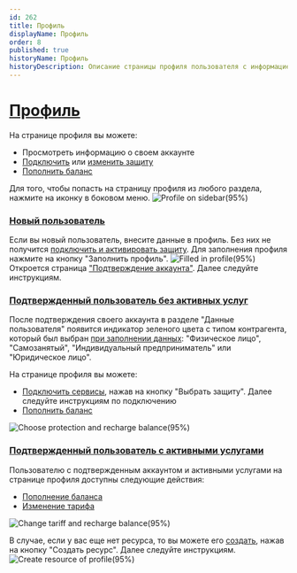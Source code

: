 ```yaml
---
id: 262
title: Профиль
displayName: Профиль
order: 8
published: true
historyName: Профиль
historyDescription: Описание страницы профиля пользователя с информацией об аккаунте
---
```


# [Профиль](profile)

На странице профиля вы можете:
- Просмотреть информацию о своем аккаунте
- [Подключить]([208]) или [изменить защиту]([258])
- [Пополнить баланс]([263])

Для того, чтобы попасть на страницу профиля из любого раздела, нажмите на иконку в боковом меню.
![Profile on sidebar(95%)](https://img.solarspace.pro/docs/profile-on-sidebar.jpg "Иконка профиля в боковом меню")  

### [Новый пользователь](new-user)

Если вы новый пользователь, внесите данные в профиль. Без них не получится [подключить и активировать защиту]([208]).
Для заполнения профиля нажмите на кнопку "Заполнить профиль".
![Filled in profile(95%)](https://img.solarspace.pro/docs/filled-in-profile.jpg "Заполнение профиля")
Откроется страница ["Подтверждение аккаунта"]([243]). Далее следуйте инструкциям.

### [Подтвержденный пользователь без активных услуг](verified-user-without-active-services)

После подтверждения своего аккаунта в разделе "Данные пользователя" появится индикатор зеленого цвета с типом контрагента, который был выбран [при заполнении данных]([243]): "Физическое лицо", "Самозанятый", "Индивидуальный предприниматель" или "Юридическое лицо".

На странице профиля вы можете:
- [Подключить сервисы]([208]), нажав на кнопку "Выбрать защиту". Далее следуйте инструкциям по подключению
- [Пополнить баланс]([263])

![Choose protection and recharge balance(95%)](https://img.solarspace.pro/docs/choose-protection-and-recharge-balance.jpg "Выбор защиты и пополнение баланса") 

### [Подтвержденный пользователь с активными услугами](verified-user-with-active-services)

Пользователю с подтвержденным аккаунтом и активными услугами на странице профиля доступны следующие действия:
- [Пополнение баланса]([263])
- [Изменение тарифа]([258])

![Change tariff and recharge balance(95%)](https://img.solarspace.pro/docs/change-tariff-and-recharge-balance.jpg "Изменение тарифа и пополнение баланса")

В случае, если у вас еще нет ресурса, то вы можете его [создать]([205]), нажав на кнопку "Создать ресурс". Далее следуйте инструкциям. 
![Create resource of profile(95%)](https://img.solarspace.pro/docs/create-resource-of-profile.jpg "Создание ресурса на странице профиля")
